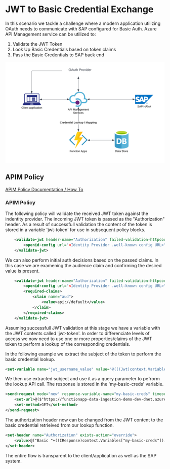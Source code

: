 <!-- ABOUT THE PROJECT -->
# JWT to Basic Credential Exchange

In this scenario we tackle a challenge where a modern application utilizing OAuth needs to communicate with SAP configured for Basic Auth. Azure API Management service can be utilized to:

1. Validate the JWT Token
2. Look Up Basic Credentials based on token claims
3. Pass the Basic Credentials to SAP back end

![JWTBasic](https://github.com/ms-us-rcg-app-innovation/sap-integration-landing-zone-accelerator-dev/blob/main/diagrams/JWTBasic.png)

## APIM Policy

[APIM Policy Documentation / How To](https://learn.microsoft.com/en-us/azure/api-management/api-management-howto-policies)

### APIM Policy

The following policy will validate the received JWT token against the indentity provider. The incoming JWT token is passed as the "Authorization" header. As a result of successfull validation the content of the token is stored in a variable 'jwt-token' for use in subsequent policy blocks. 

```xml
	<validate-jwt header-name="Authorization" failed-validation-httpcode="401" failed-validation-error-message="Unauthorized. Access token is missing or invalid" output-token-variable-name="jwt-token">
		<openid-config url="<Identity Provider .well-known config URL>" />
	</validate-jwt>
```

We can also perform initial auth decisions based on the passed claims. In this case we are examening the audience claim and confirming the desired value is present. 

```xml
	<validate-jwt header-name="Authorization" failed-validation-httpcode="401" failed-validation-error-message="Unauthorized. Access token is missing or invalid" output-token-variable-name="jwt-token">
		<openid-config url="<Identity Provider .well-known config URL>" />
		<required-claims>
			<claim name="aud">
				<value>api://default</value>
			</claim>
		</required-claims>
	</validate-jwt>
```

Assuming successfull JWT validation at this stage we have a variable with the JWT contents called 'jwt-token'. In order to differenciate levels of access we now need to use one or more properties/claims of the JWT token to perform a lookup of the corresponding credentials. 

In the following example we extract the subject of the token to perform the basic credential lookup.

```xml
<set-variable name="jwt_username_value" value="@(((Jwt)context.Variables["jwt-token"]).Subject)" />
```

We then use extracted subject and use it as a query parameter to pefrorm the lookup API call. The response is stored in the 'my-basic-creds' variable. 

```xml
<send-request mode="new" response-variable-name="my-basic-creds" timeout="60" ignore-error="true">
    <set-url>@($"https://functionapp-data-ingestion-demo-dev-dnet.azurewebsites.net/api/GetCredentialsHardcoded?username={(string)context.Variables["jwt_username_value"]}")</set-url>
    <set-method>GET</set-method>
</send-request>
```

The authorization header now can be changed from the JWT content to the basic credential retrieived from our lookup function.

```xml
<set-header name="Authorization" exists-action="override">
    <value>@("Basic "+((IResponse)context.Variables["my-basic-creds"]).Body.As<JObject>(preserveContent:true)["credentials"].ToString())</value>
</set-header>
```

The entire flow is transparent to the client/application as well as the SAP system. 